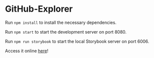 # GitHub-Explorer

Run `npm install` to install the necessary dependencies.

Run `npm start` to start the development server on port 8080.

Run `npm run storybook` to start the local Storybook server on port 6006.

Access it online [here](https://musing-benz-7f2c77.netlify.com/)!
